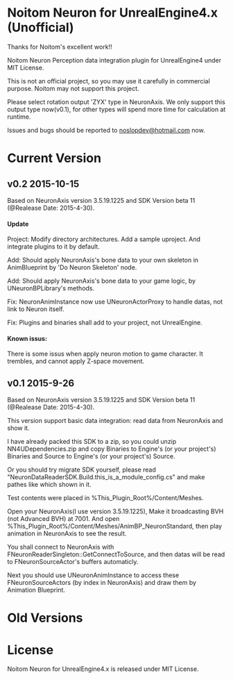 # Noitom Neuron for UnrealEngine4.x (Unofficial)
Thanks for Noitom's excellent work!!

Noitom Neuron Perception data integration plugin for UnrealEngine4 under MIT License.

This is not an official project, so you may use it carefully in commercial purpose. Noitom may not support this project.

Please select rotation output 'ZYX' type in NeuronAxis. We only support this output type now(v0.1), for other types will spend more time for calculation at runtime.

Issues and bugs should be reported to noslopdev@hotmail.com now.

# Current Version
## v0.2 2015-10-15

Based on NeuronAxis version 3.5.19.1225 and SDK Version beta 11 (@Realease Date: 2015-4-30).

#### Update
Project: Modify directory architectures. Add a sample uproject. And integrate plugins to it by default.

Add: Should apply NeuronAxis's bone data to your own skeleton in AnimBlueprint by 'Do Neuron Skeleton' node.

Add: Should apply NeuronAxis's bone data to your game logic, by UNeuronBPLibrary's methods.

Fix: NeuronAnimInstance now use UNeuronActorProxy to handle datas, not link to Neuron itself.

Fix: Plugins and binaries shall add to your project, not UnrealEngine.

#### Known issus:

There is some issus when apply neuron motion to game character. It trembles, and cannot apply Z-space movement.



## v0.1 2015-9-26

Based on NeuronAxis version 3.5.19.1225 and SDK Version beta 11 (@Realease Date: 2015-4-30).

This version support basic data integration: read data from NeuronAxis and show it.

I have already packed this SDK to a zip, so you could unzip NN4UDependencies.zip and copy Binaries to Engine's (or your project's) Binaries and Source to Engine's (or your project's) Source.

Or you should try migrate SDK yourself, please read "NeuronDataReaderSDK.Build.this_is_a_module_config.cs" and make pathes like which shown in it.

Test contents were placed in %This_Plugin_Root%/Content/Meshes.

Open your NeuronAxis(I use version 3.5.19.1225), Make it broadcasting BVH (not Advanced BVH) at 7001. And open %This_Plugin_Root%/Content/Meshes/AnimBP_NeuronStandard, then play animation in NeuronAxis to see the result.

You shall connect to NeuronAxis with FNeuronReaderSingleton::GetConnectToSource, and then datas will be read to FNeuronSourceActor's buffers automaticly.

Next you should use UNeuronAnimInstance to access these FNeuronSourceActors (by index in NeuronAxis) and draw them by Animation Blueprint.

# Old Versions

# License
Noitom Neuron for UnrealEngine4.x is released under MIT License.
